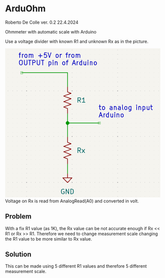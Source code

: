 # ArduOhm
Roberto De Colle ver. 0.2
22.4.2024

Ohmmeter with automatic scale with Arduino

Use a voltage divider with known R1 and unknown Rx as in the picture.

![screenshot](images/voltage_div.png)<br>
Voltage on Rx is read from AnalogRead(A0) and converted in volt.

## Problem
With a fix R1 value (as 1K), the Rx value can be not accurate enough if Rx << R1 or Rx >> R1.
Therefore we need to change measurement scale changing the R1 value to be more similar to Rx value.<br>
## Solution
This can be made using 5 different R1 values and therefore 5 different measurement scale.


